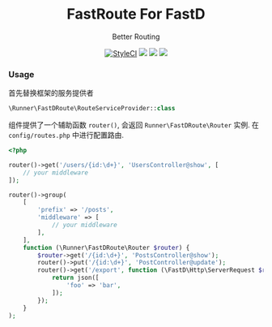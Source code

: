 <h1 align="center">FastRoute For FastD</h1>

<p align="center">Better Routing</p>

<p align="center">
<a href="https://styleci.io/repos/164067470"><img src="https://styleci.io/repos/164067470/shield?branch=master" alt="StyleCI"></a>
<a href="https://github.com/RunnerLee/fastd-fastroute"><img src="https://poser.pugx.org/runner/fastd-fastroute/v/stable" /></a>
<a href="http://www.php.net/"><img src="https://img.shields.io/badge/php-%3E%3D7.0-8892BF.svg" /></a>
<a href="https://github.com/RunnerLee/fastd-fastroute"><img src="https://poser.pugx.org/runner/fastd-fastroute/license" /></a>
</p>

### Usage

首先替换框架的服务提供者

```php
\Runner\FastDRoute\RouteServiceProvider::class
```

组件提供了一个辅助函数 `router()`, 会返回 `Runner\FastDRoute\Router` 实例. 在 `config/routes.php` 中进行配置路由.

```php
<?php

router()->get('/users/{id:\d+}', 'UsersController@show', [
    // your middleware
]);

router()->group(
    [
        'prefix' => '/posts',
        'middleware' => [
            // your middleware
        ],    
    ],
    function (\Runner\FastDRoute\Router $router) {
        $router->get('/{id:\d+}', 'PostsController@show');
        router()->put('/{id:\d+}', 'PostController@update');
        router()->get('/export', function (\FastD\Http\ServerRequest $request) {
            return json([
                'foo' => 'bar',
            ]);
        });
    }
);

```
